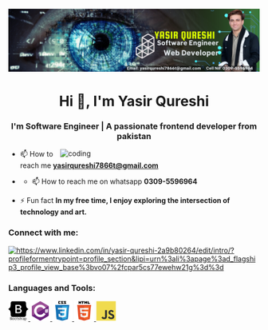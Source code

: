 ![logo](https://github.com/yasirkhan55/yasirkhan55/blob/main/Blue%20Modern%20Technology%20LinkedIn%20Banner.png)


<h1 align="center">Hi 👋, I'm Yasir Qureshi</h1>
<h3 align="center">I'm Software Engineer | A passionate frontend developer from pakistan</h3>
<img align="right" src="https://www.youtube.com/redirect?event=video_description&redir_token=QUFFLUhqbEFSUFpQZWZqeEloM1ZtWkZWMjJuWlNOZERUZ3xBQ3Jtc0tuM3JVTnVvNE9TbU1CQ2JLQThIMl9QVUw1Q0o3bWdpUnQwZ0VIYTVYMWVtWUdPMkozaEpaY3FIaTdRZFI3cUZKbV80YTZPNjZZdnZpRVhIaGN3Ri1GZFpzUjdGQ3g3YW9pNDVaV1laYl84WUExNDk0MA&q=https%3A%2F%2Fuser-images.githubusercontent.com%2F55389276%2F140866485-8fb1c876-9a8f-4d6a-98dc-08c4981eaf70.gif&v=HD4cnRuSGN0" alt="coding" width="400">

- 📫 How to reach me **yasirqureshi7866t@gmail.com**
- - 📫 How to reach me on whatsapp **0309-5596964**

- ⚡ Fun fact **In my free time, I enjoy exploring the intersection of technology and art.**

<h3 align="left">Connect with me:</h3>
<p align="left">
<a href="https://linkedin.com/in/https://www.linkedin.com/in/yasir-qureshi-2a9b80264/edit/intro/?profileformentrypoint=profile_section&lipi=urn%3ali%3apage%3ad_flagship3_profile_view_base%3bvo07%2fcpar5cs77ewehw21g%3d%3d" target="blank"><img align="center" src="https://raw.githubusercontent.com/rahuldkjain/github-profile-readme-generator/master/src/images/icons/Social/linked-in-alt.svg" alt="https://www.linkedin.com/in/yasir-qureshi-2a9b80264/edit/intro/?profileformentrypoint=profile_section&lipi=urn%3ali%3apage%3ad_flagship3_profile_view_base%3bvo07%2fcpar5cs77ewehw21g%3d%3d" height="30" width="40" /></a>
</p>

<h3 align="left">Languages and Tools:</h3>
<p align="left"> <a href="https://getbootstrap.com" target="_blank" rel="noreferrer"> <img src="https://raw.githubusercontent.com/devicons/devicon/master/icons/bootstrap/bootstrap-plain-wordmark.svg" alt="bootstrap" width="40" height="40"/> </a> <a href="https://www.w3schools.com/cs/" target="_blank" rel="noreferrer"> <img src="https://raw.githubusercontent.com/devicons/devicon/master/icons/csharp/csharp-original.svg" alt="csharp" width="40" height="40"/> </a> <a href="https://www.w3schools.com/css/" target="_blank" rel="noreferrer"> <img src="https://raw.githubusercontent.com/devicons/devicon/master/icons/css3/css3-original-wordmark.svg" alt="css3" width="40" height="40"/> </a> <a href="https://www.w3.org/html/" target="_blank" rel="noreferrer"> <img src="https://raw.githubusercontent.com/devicons/devicon/master/icons/html5/html5-original-wordmark.svg" alt="html5" width="40" height="40"/> </a> <a href="https://developer.mozilla.org/en-US/docs/Web/JavaScript" target="_blank" rel="noreferrer"> <img src="https://raw.githubusercontent.com/devicons/devicon/master/icons/javascript/javascript-original.svg" alt="javascript" width="40" height="40"/> </a> </p>


